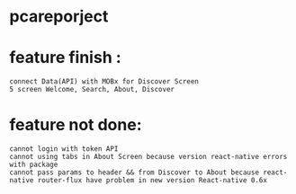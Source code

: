 # pcareporject
# feature finish :
    connect Data(API) with MOBx for Discover Screen
    5 screen Welcome, Search, About, Discover
# feature not done:
    cannot login with token API
    cannot using tabs in About Screen because version react-native errors with package
    cannot pass params to header && from Discover to About because react-native router-flux have problem in new version React-native 0.6x
    

